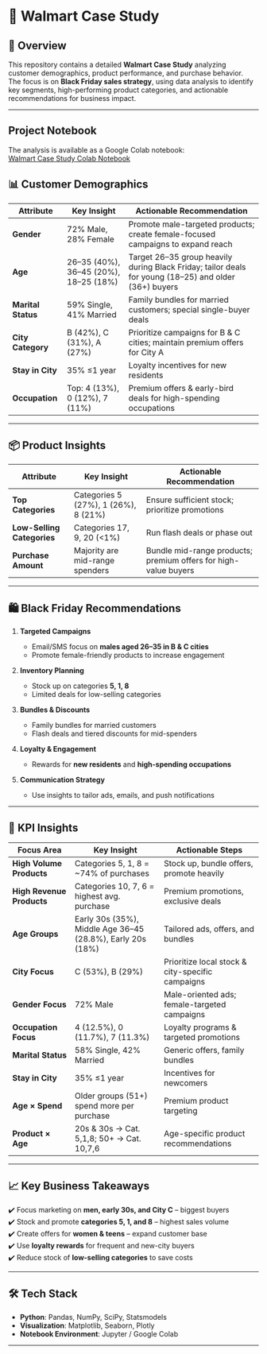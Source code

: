 # 🛒 Walmart Case Study

## 📌 Overview  
This repository contains a detailed **Walmart Case Study** analyzing customer demographics, product performance, and purchase behavior.  
The focus is on **Black Friday sales strategy**, using data analysis to identify key segments, high-performing product categories, and actionable recommendations for business impact.  

---

## Project Notebook
The analysis is available as a Google Colab notebook:  
[Walmart Case Study Colab Notebook](https://colab.research.google.com/drive/1X6tyDSGtsQA2HMGPcrf4b9jC9Iie4HqX?usp=sharing)

## 📊 Customer Demographics  

| Attribute       | Key Insight | Actionable Recommendation |
|-----------------|-------------|---------------------------|
| **Gender**      | 72% Male, 28% Female | Promote male-targeted products; create female-focused campaigns to expand reach |
| **Age**         | 26–35 (40%), 36–45 (20%), 18–25 (18%) | Target 26–35 group heavily during Black Friday; tailor deals for young (18–25) and older (36+) buyers |
| **Marital Status** | 59% Single, 41% Married | Family bundles for married customers; special single-buyer deals |
| **City Category** | B (42%), C (31%), A (27%) | Prioritize campaigns for B & C cities; maintain premium offers for City A |
| **Stay in City** | 35% ≤1 year | Loyalty incentives for new residents |
| **Occupation**  | Top: 4 (13%), 0 (12%), 7 (11%) | Premium offers & early-bird deals for high-spending occupations |

---

## 📦 Product Insights  

| Attribute         | Key Insight | Actionable Recommendation |
|-------------------|-------------|---------------------------|
| **Top Categories** | Categories 5 (27%), 1 (26%), 8 (21%) | Ensure sufficient stock; prioritize promotions |
| **Low-Selling Categories** | Categories 17, 9, 20 (<1%) | Run flash deals or phase out |
| **Purchase Amount** | Majority are mid-range spenders | Bundle mid-range products; premium offers for high-value buyers |

---

## 🛍️ Black Friday Recommendations  

1. **Targeted Campaigns**  
   - Email/SMS focus on **males aged 26–35 in B & C cities**  
   - Promote female-friendly products to increase engagement  

2. **Inventory Planning**  
   - Stock up on categories **5, 1, 8**  
   - Limited deals for low-selling categories  

3. **Bundles & Discounts**  
   - Family bundles for married customers  
   - Flash deals and tiered discounts for mid-spenders  

4. **Loyalty & Engagement**  
   - Rewards for **new residents** and **high-spending occupations**  

5. **Communication Strategy**  
   - Use insights to tailor ads, emails, and push notifications  

---

## 📌 KPI Insights  

| Focus Area        | Key Insight | Actionable Steps |
|-------------------|-------------|------------------|
| **High Volume Products** | Categories 5, 1, 8 = ~74% of purchases | Stock up, bundle offers, promote heavily |
| **High Revenue Products** | Categories 10, 7, 6 = highest avg. purchase | Premium promotions, exclusive deals |
| **Age Groups** | Early 30s (35%), Middle Age 36–45 (28.8%), Early 20s (18%) | Tailored ads, offers, and bundles |
| **City Focus** | C (53%), B (29%) | Prioritize local stock & city-specific campaigns |
| **Gender Focus** | 72% Male | Male-oriented ads; female-targeted campaigns |
| **Occupation Focus** | 4 (12.5%), 0 (11.7%), 7 (11.3%) | Loyalty programs & targeted promotions |
| **Marital Status** | 58% Single, 42% Married | Generic offers, family bundles |
| **Stay in City** | 35% ≤1 year | Incentives for newcomers |
| **Age × Spend** | Older groups (51+) spend more per purchase | Premium product targeting |
| **Product × Age** | 20s & 30s → Cat. 5,1,8; 50+ → Cat. 10,7,6 | Age-specific product recommendations |

---

## 📈 Key Business Takeaways  

✔️ Focus marketing on **men, early 30s, and City C** – biggest buyers  
✔️ Stock and promote **categories 5, 1, and 8** – highest sales volume  
✔️ Create offers for **women & teens** – expand customer base  
✔️ Use **loyalty rewards** for frequent and new-city buyers  
✔️ Reduce stock of **low-selling categories** to save costs  

---

## 🛠️ Tech Stack  
- **Python**: Pandas, NumPy, SciPy, Statsmodels  
- **Visualization**: Matplotlib, Seaborn, Plotly  
- **Notebook Environment**: Jupyter / Google Colab  

---



